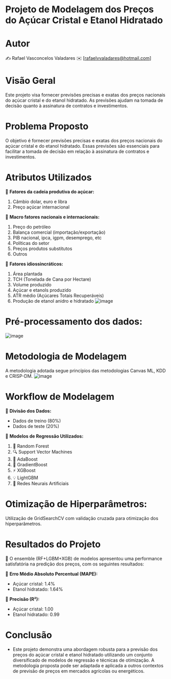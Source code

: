 # Projeto de Modelagem dos Preços do Açúcar Cristal e Etanol Hidratado

# **Autor**
✍️ Rafael Vasconcelos Valadares
✉️ [rafaelvvaladares@hotmail.com]

# **Visão Geral**
Este projeto visa fornecer previsões precisas e exatas dos preços nacionais do açúcar cristal e do etanol hidratado. As previsões ajudam na tomada de decisão quanto à assinatura de contratos e investimentos.

# **Problema Proposto**
O objetivo é fornecer previsões precisas e exatas dos preços nacionais do açúcar cristal e do etanol hidratado. Essas previsões são essenciais para facilitar a tomada de decisão em relação à assinatura de contratos e investimentos.

# **Atributos Utilizados**
📌 **Fatores da cadeia produtiva do açúcar:**
1. Câmbio dolar, euro e libra
2. Preço açúcar internacional

📌 **Macro fatores nacionais e internacionais:**
1. Preço do petróleo
2. Balança comercial (importação/exportação)
3. PIB nacional, ipca, igpm, desemprego, etc
4. Políticas do setor
5. Preços produtos substitutos
6. Outros

📌 **Fatores idiossincráticos:**
1. Área plantada
2. TCH (Tonelada de Cana por Hectare)
3. Volume produzido
4. Açúcar e etanols produzido
5. ATR médio (Açúcares Totais Recuperáveis)
6. Produção de etanol anidro e hidratado
![image](https://github.com/RafaelVV/ML_PrecosAcucarEtanol/assets/10815345/2087b41a-3a3e-4345-bf51-60b62e898cb7)

# **Pré-processamento dos dados:**
![image](https://github.com/RafaelVV/ML_PrecosAcucarEtanol/assets/10815345/5dfd2a67-4bc8-4f05-a3a6-2031f8bd20c7)


# **Metodologia de Modelagem**
A metodologia adotada segue princípios das metodologias Canvas ML, KDD e CRISP-DM.
![image](https://github.com/RafaelVV/ML_PrecosAcucarEtanol/assets/10815345/56f5789a-f0c2-4b30-ba06-9f9fb6085c32)

# **Workflow de Modelagem**

📌 **Divisão dos Dados:**
- Dados de treino (80%)
- Dados de teste (20%)

📌 **Modelos de Regressão Utilizados:**
1. 🌳 Random Forest
2. 🔍 Support Vector Machines
3. 🚀 AdaBoost
4. 🌟 GradientBoost
5. ⚡ XGBoost
6. 💡 LightGBM
7. 🤖 Redes Neurais Artificiais

# **Otimização de Hiperparâmetros:**

Utilização de GridSearchCV com validação cruzada para otimização dos hiperparâmetros.

# **Resultados do Projeto**

🏅 O ensemble (RF+LGBM+XGB) de modelos apresentou uma performance satisfatória na predição dos preços, com os seguintes resultados:

📌 **Erro Médio Absoluto Percentual (MAPE):**

- Açúcar cristal: 1.4%
- Etanol hidratado: 1.64%

📌 **Precisão (R²):**

- Açúcar cristal: 1.00
- Etanol hidratado: 0.99

# **Conclusão**

- Este projeto demonstra uma abordagem robusta para a previsão dos preços do açúcar cristal e etanol hidratado utilizando um conjunto diversificado de modelos de regressão e técnicas de otimização. A metodologia proposta pode ser adaptada e aplicada a outros contextos de previsão de preços em mercados agrícolas ou energéticos.


